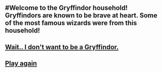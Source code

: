 #Welcome to the Gryffindor household! Gryffindors are known to be brave at heart. Some of the most famous wizards were from this household!
---
## [Wait.. I don't want to be a Gryffindor.](house.md)
## [Play again](README.md)